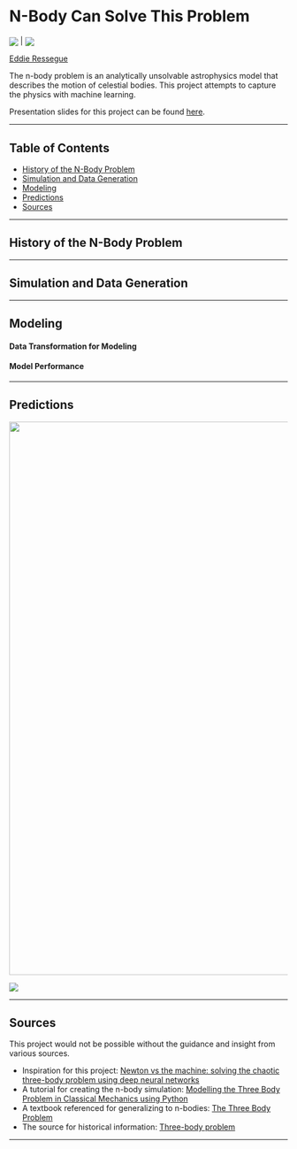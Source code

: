 # N-Body Can Solve This Problem

<p align="left">
<img align="center" src="https://img.shields.io/badge/last%20modified-june%20%202020-success">
|
<img align="center" src="https://img.shields.io/badge/status-in%20progress-yellow">
</p>

[Eddie Ressegue](http://github.com/redwin21)

The n-body problem is an analytically unsolvable astrophysics model that describes the motion of celestial bodies. This project attempts to capture the physics with machine learning. 

Presentation slides for this project can be found [here]().

---

## Table of Contents

- <a href="https://github.com/redwin21/n-body-problem#history-of-the-n-body-problem">History of the N-Body Problem</a>
- <a href="https://github.com/redwin21/n-body-problem#simulation-and-data-generation">Simulation and Data Generation</a>
- <a href="https://github.com/redwin21/n-body-problem#Modeling">Modeling</a>
- <a href="https://github.com/redwin21/n-body-problem#predictions">Predictions</a>
- <a href="https://github.com/redwin21/n-body-problem#sources">Sources</a>

---

## History of the N-Body Problem

---

## Simulation and Data Generation

---

## Modeling

#### Data Transformation for Modeling

#### Model Performance

---

## Predictions

<p align="center">
<img align="center" width="1000" src="images/gifs/3_bodies_100_steps_2.gif">
</p>

![](images/gifs/3_bodies_100_steps_2.gif)

---

## Sources

This project would not be possible without the guidance and insight from various sources.

- Inspiration for this project: [Newton vs the machine: solving the chaotic three-body problem using deep neural networks](https://arxiv.org/abs/1910.07291)
- A tutorial for creating the n-body simulation: [Modelling the Three Body Problem in Classical Mechanics using Python](https://towardsdatascience.com/modelling-the-three-body-problem-in-classical-mechanics-using-python-9dc270ad7767)
- A textbook referenced for generalizing to n-bodies: [The Three Body Problem](https://jfuchs.hotell.kau.se/kurs/amek/prst/04_3bdy.pdf)
- The source for historical information: [Three-body problem](https://en.wikipedia.org/wiki/Three-body_problem)

---